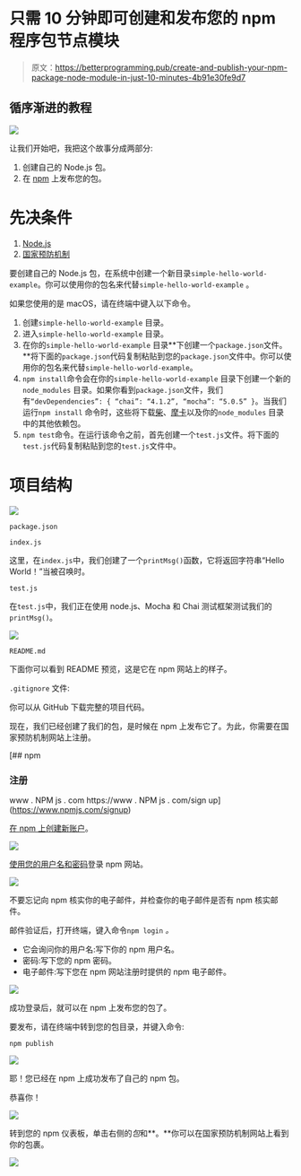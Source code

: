 # 只需 10 分钟即可创建和发布您的 npm 程序包节点模块

> 原文：<https://betterprogramming.pub/create-and-publish-your-npm-package-node-module-in-just-10-minutes-4b91e30fe9d7>

## 循序渐进的教程

![](img/570803c2f2f3a74d6033d2c29fb9210e.png)

让我们开始吧，我把这个故事分成两部分:

1.  创建自己的 Node.js 包。
2.  在 [npm](https://www.npmjs.com/package/simple-hello-world-example) 上发布您的包。

# **先决条件**

1.  [Node.js](https://nodejs.org/en/download/)
2.  [国家预防机制](https://nodejs.org/en/download/)

要创建自己的 Node.js 包，在系统中创建一个新目录`simple-hello-world-example`。你可以使用你的包名来代替`simple-hello-world-example` 。

如果您使用的是 macOS，请在终端中键入以下命令。

1.  创建`simple-hello-world-example` 目录。
2.  进入`simple-hello-world-example` 目录。
3.  在你的`simple-hello-world-example` 目录**下创建一个`package.json`文件。**将下面的`package.json`代码复制粘贴到您的`package.json`文件中。你可以使用你的包名来代替`simple-hello-world-example`。
4.  `npm install`命令会在你的`simple-hello-world-example` 目录下创建一个新的`node_modules` 目录。如果你看到`package.json`文件，我们有`“devDependencies”: { “chai”: “4.1.2”, “mocha”: “5.0.5” }`。当我们运行`npm install` 命令时，这些将下载[柴](https://www.chaijs.com/)、[摩卡](https://mochajs.org/)以及你的`node_modules` 目录中的其他依赖包。
5.  `npm test`命令。在运行该命令之前，首先创建一个`test.js`文件。将下面的 `test.js`代码复制粘贴到您的`test.js`文件中。

# **项目结构**

![](img/a12693cde9f68b649f9ed330ea3caae6.png)

`package.json`

`index.js`

这里，在`index.js`中，我们创建了一个`printMsg()`函数，它将返回字符串“Hello World！”当被召唤时。

`test.js`

在`test.js`中，我们正在使用 node.js、Mocha 和 Chai 测试框架测试我们的`printMsg()`。

![](img/f16287f287c1c98d308e4196a573d64a.png)

`README.md`

下面你可以看到 README 预览，这是它在 npm 网站上的样子。

`.gitignore` 文件:

你可以从 GitHub 下载完整的项目代码。

现在，我们已经创建了我们的包，是时候在 npm 上发布它了。为此，你需要在国家预防机制网站上注册。

[](https://www.npmjs.com/signup) [## npm

### 注册

www . NPM js . com https://www . NPM js . com/sign up](https://www.npmjs.com/signup) 

[在 npm 上创建新账户](https://www.npmjs.com/signup)。

![](img/2a7a614e8508eb75ca7b1f90c87228ed.png)

[使用您的用户名和密码](https://www.npmjs.com/login)登录 npm 网站。

![](img/6f2860fb1c4a50db86d572d163ab897d.png)

不要忘记向 npm 核实你的电子邮件，并检查你的电子邮件是否有 npm 核实邮件。

邮件验证后，打开终端，键入命令`npm login` *。*

*   它会询问你的用户名:写下你的 npm 用户名。
*   密码:写下您的 npm 密码。
*   电子邮件:写下您在 npm 网站注册时提供的 npm 电子邮件。

![](img/40f22306a81011dcfb3a29b231287f3e.png)

成功登录后，就可以在 npm 上发布您的包了。

要发布，请在终端中转到您的包目录，并键入命令:

```
npm publish
```

![](img/69a81a669f45ee45345b4d18223f846a.png)

耶！您已经在 npm 上成功发布了自己的 npm 包。

恭喜你！

![](img/d11d005c7414992f2efecd3495805824.png)

转到您的 npm 仪表板，单击右侧的*包*和**。**你可以在国家预防机制网站上看到你的包裹。

![](img/e5421cbebbbc5bb0442f7f436aeac5b2.png)